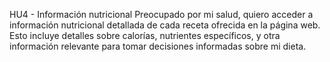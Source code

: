 HU4 - Información nutricional
Preocupado por mi salud, quiero acceder a información nutricional detallada de cada receta ofrecida en la página web. Esto incluye
detalles sobre calorías, nutrientes específicos, y otra información relevante para tomar decisiones informadas sobre mi dieta.
